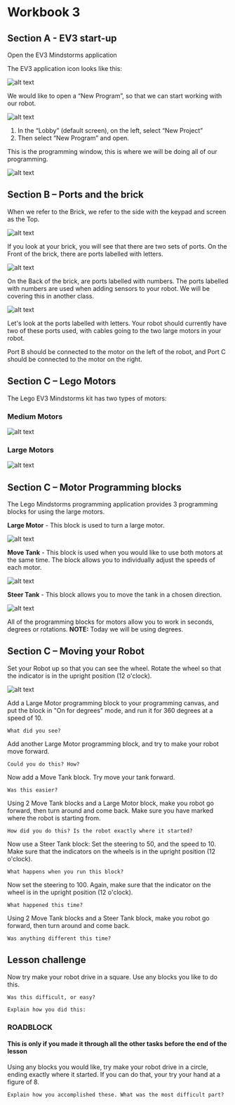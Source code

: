 # Workbook 3

## Section A -  EV3 start-up

Open the EV3 Mindstorms application

The EV3 application icon looks like this:

![alt text](https://raw.githubusercontent.com/brent-shaw/ev3-01-beginner/master/resources/software_images/desktopIcon.PNG)

We would like to open a “New Program”, so that we can start working with our robot.

![alt text](https://raw.githubusercontent.com/brent-shaw/ev3-01-beginner/master/resources/software_images/newProgram.PNG)

1. In the “Lobby” (default screen), on the left, select “New Project”
2. Then select “New Program” and open.

This is the programming window, this is where we will be doing all of our programming.

![alt text](https://raw.githubusercontent.com/brent-shaw/ev3-01-beginner/master/resources/software_images/labelledCanvas.png)

## Section B – Ports and the brick

When we refer to the Brick, we refer to the side with the keypad and screen as the Top.

![alt text](https://raw.githubusercontent.com/brent-shaw/ev3-01-beginner/master/resources/hardware_images/brickTop2.jpg "Top view of EV3 Brick")

If you look at your brick, you will see that there are two sets of ports.
On the Front of the brick, there are ports labelled with letters.

![alt text](https://raw.githubusercontent.com/brent-shaw/ev3-01-beginner/master/resources/hardware_images/brickFront1.jpg "Front view of EV3 Brick")

On the Back of the brick, are ports labelled with numbers. The ports labelled with numbers are used when adding sensors to your robot. We will be covering this in another class.

![alt text](https://raw.githubusercontent.com/brent-shaw/ev3-01-beginner/master/resources/hardware_images/brickRear1.jpg "Rear view of EV3 Brick")

Let's look at the ports labelled with letters. Your robot should currently have two of these ports used, with cables going to the two large motors in your robot.

Port B should be connected to the motor on the left of the robot, and Port C should be connected to the motor on the right.

## Section C – Lego Motors

The Lego EV3 Mindstorms kit has two types of motors:
### Medium Motors
![alt text](https://raw.githubusercontent.com/brent-shaw/ev3-01-beginner/master/resources/hardware_images/motorMedium1.jpg "Medium Motor")

### Large Motors
![alt text](https://raw.githubusercontent.com/brent-shaw/ev3-01-beginner/master/resources/hardware_images/motorLarge1.jpg "Large Motor")

## Section C – Motor Programming blocks

The Lego Mindstorms programming application provides 3 programming blocks for using the large motors.

**Large Motor** - This block is used to turn a large motor.

![alt text](https://raw.githubusercontent.com/brent-shaw/ev3-01-beginner/master/resources/software_images/blockLargeMotor.PNG)

**Move Tank** - This block is used when you would like to use both motors at the same time. The block allows you to individually adjust the speeds of each motor.

![alt text](https://raw.githubusercontent.com/brent-shaw/ev3-01-beginner/master/resources/software_images/blockMoveTank.png)

**Steer Tank** - This block allows you to move the tank in a chosen direction.

![alt text](https://raw.githubusercontent.com/brent-shaw/ev3-01-beginner/master/resources/software_images/blockSteerTankDegrees360.PNG)

All of the programming blocks for motors allow you to work in seconds, degrees or rotations. **NOTE:** Today we will be using degrees.

## Section C – Moving your Robot

Set your Robot up so that you can see the wheel. Rotate the wheel so that the indicator is in the upright position (12 o'clock).

![alt text](https://raw.githubusercontent.com/brent-shaw/ev3-01-beginner/master/resources/hardware_images/robotWheelIndicator.JPG)

Add a Large Motor programming block to your programming canvas, and put the block in "On for degrees" mode, and run it for 360 degrees at a speed of 10.

`What did you see? `

Add another Large Motor programming block, and try to make your robot move forward.

`Could you do this? How?`

Now add a Move Tank block. Try move your tank forward.

`Was this easier?`

Using 2 Move Tank blocks and a Large Motor block, make you robot go forward, then turn around and come back. Make sure you have marked where the robot is starting from.

`How did you do this? Is the robot exactly where it started? `

Now use a Steer Tank block: Set the steering to 50, and the speed to 10. Make sure that the indicators on the wheels is in the upright position (12 o'clock).

`What happens when you run this block? `

Now set the steering to 100. Again, make sure that the indicator on the wheel is in the upright position (12 o'clock).

`What happened this time?`

Using 2 Move Tank blocks and a Steer Tank block, make you robot go forward, then turn around and come back.

`Was anything different this time?`

## Lesson challenge

Now try make your robot drive in a square. Use any blocks you like to do this.

`Was this difficult, or easy?`

`Explain how you did this:`

### ROADBLOCK
#### This is only if you made it through all the other tasks before the end of the lesson

Using any blocks you would like, try make your robot drive in a circle, ending exactly where it started. If you can do that, your try your hand at a figure of 8.

`Explain how you accomplished these. What was the most difficult part?`